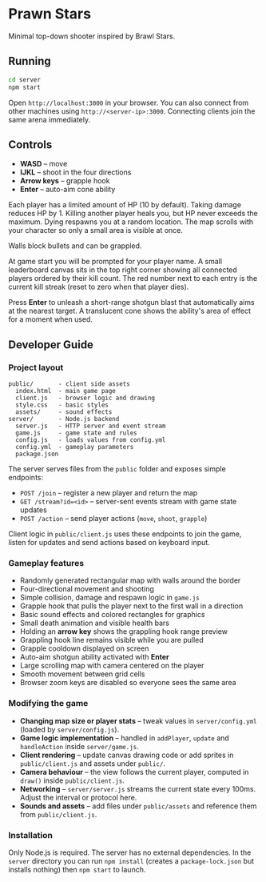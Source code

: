 # Prawn Stars

Minimal top-down shooter inspired by Brawl Stars.

## Running

```bash
cd server
npm start
```

Open `http://localhost:3000` in your browser. You can also connect from other machines using `http://<server-ip>:3000`. Connecting clients join the same arena immediately.

## Controls

- **WASD** – move
- **IJKL** – shoot in the four directions
- **Arrow keys** – grapple hook
- **Enter** – auto-aim cone ability

Each player has a limited amount of HP (10 by default). Taking damage reduces HP by 1. Killing another player heals you, but HP never exceeds the maximum. Dying respawns you at a random location. The map scrolls with your character so only a small area is visible at once.

Walls block bullets and can be grappled.

At game start you will be prompted for your player name. A small leaderboard
canvas sits in the top right corner showing all connected players ordered by
their kill count. The red number next to each entry is the current kill streak
(reset to zero when that player dies).

Press **Enter** to unleash a short-range shotgun blast that automatically aims
at the nearest target. A translucent cone shows the ability's area of effect
for a moment when used.

## Developer Guide

### Project layout

```
public/       - client side assets
  index.html  - main game page
  client.js   - browser logic and drawing
  style.css   - basic styles
  assets/     - sound effects
server/       - Node.js backend
  server.js   - HTTP server and event stream
  game.js     - game state and rules
  config.js   - loads values from config.yml
  config.yml  - gameplay parameters
  package.json
```

The server serves files from the `public` folder and exposes simple endpoints:

- `POST /join` – register a new player and return the map
- `GET /stream?id=<id>` – server-sent events stream with game state updates
- `POST /action` – send player actions (`move`, `shoot`, `grapple`)

Client logic in `public/client.js` uses these endpoints to join the game, listen for updates and send actions based on keyboard input.

### Gameplay features

- Randomly generated rectangular map with walls around the border
- Four-directional movement and shooting
- Simple collision, damage and respawn logic in `game.js`
- Grapple hook that pulls the player next to the first wall in a direction
- Basic sound effects and colored rectangles for graphics
- Small death animation and visible health bars
- Holding an **arrow key** shows the grappling hook range preview
- Grappling hook line remains visible while you are pulled
- Grapple cooldown displayed on screen
- Auto-aim shotgun ability activated with **Enter**
- Large scrolling map with camera centered on the player
- Smooth movement between grid cells
- Browser zoom keys are disabled so everyone sees the same area

### Modifying the game

- **Changing map size or player stats** – tweak values in `server/config.yml` (loaded by `server/config.js`).
- **Game logic implementation** – handled in `addPlayer`, `update` and `handleAction` inside `server/game.js`.
- **Client rendering** – update canvas drawing code or add sprites in `public/client.js` and assets under `public/`.
- **Camera behaviour** – the view follows the current player, computed in `draw()` inside `public/client.js`.
- **Networking** – `server/server.js` streams the current state every 100ms. Adjust the interval or protocol here.
- **Sounds and assets** – add files under `public/assets` and reference them from `public/client.js`.

### Installation

Only Node.js is required. The server has no external dependencies. In the `server` directory you can run `npm install` (creates a `package-lock.json` but installs nothing) then `npm start` to launch.

